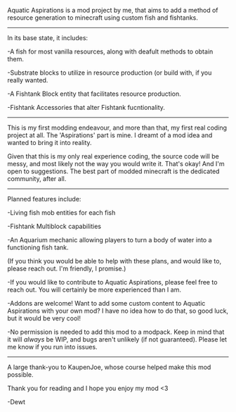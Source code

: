 Aquatic Aspirations is a mod project by me, that aims to add a method of resource generation to minecraft using custom fish and fishtanks.

----------------------------------------------

In its base state, it includes:

-A fish for most vanilla resources, along with deafult methods to obtain them.

-Substrate blocks to utilize in resource production (or build with, if you really wanted.

-A Fishtank Block entity that facilitates resource production.

-Fishtank Accessories that alter Fishtank fucntionality.


---------------------------------------------------------

This is my first modding endeavour, and more than that, my first real coding project at all. The 'Aspirations' part is mine. I dreamt of a mod idea and wanted to bring it into reality.

Given that this is my only real experience coding, the source code will be messy, and most likely not the way you would write it. That's okay! And I'm open to suggestions. The best part of modded minecraft is the dedicated community, after all.

---------------------------------------------------------

Planned features include:

-Living fish mob entities for each fish

-Fishtank Multiblock capabilities

-An Aquarium mechanic allowing players to turn a body of water into a functioning fish tank.

(If you think you would be able to help with these plans, and would like to, please reach out. I'm friendly, I promise.)

-If you would like to contribute to Aquatic Aspirations, please feel free to reach out. You will certainly be more experienced than I am.

-Addons are welcome! Want to add some custom content to Aquatic Aspirations with your own mod? I have no idea how to do that, so good luck, but it would be very cool!

-No permission is needed to add this mod to a modpack. Keep in mind that it will *always* be WIP, and bugs aren't unlikely (if not guaranteed). Please let me know if you run into issues.

----------------------------------------------------

A large thank-you to KaupenJoe, whose course helped make this mod possible.


Thank you for reading and I hope you enjoy my mod <3

-Dewt
